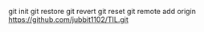 git init
git restore
git revert
git reset
git remote add origin https://github.com/jubbit1102/TIL.git
